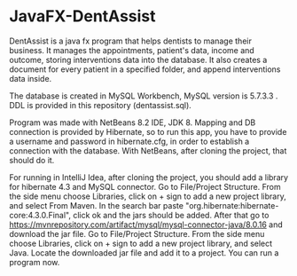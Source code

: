 # JavaFX-DentAssist

DentAssist is a java fx program that helps dentists to manage their business. It manages the appointments, patient's data, income and outcome, storing interventions data into the database. 
It also creates a document for every patient in a specified folder, and append interventions data inside.

The database is created in MySQL Workbench, MySQL version is 5.7.3.3 . DDL is provided in this repository (dentassist.sql).

Program was made with NetBeans 8.2 IDE, JDK 8. Mapping and DB connection is provided by Hibernate, so to run this app, you have to provide a username and password in hibernate.cfg, in order to establish a connection with the database. With NetBeans, after cloning the project, that should do it.

For running in IntelliJ Idea, after cloning the project, you should add a library for hibernate 4.3 and MySQL connector.
Go to File/Project Structure. From the side menu choose Libraries, click on + sign to add a new project library, and select From Maven. In the search bar paste 
"org.hibernate:hibernate-core:4.3.0.Final", click ok and the jars should be added. After that go to https://mvnrepository.com/artifact/mysql/mysql-connector-java/8.0.16 and download the jar file. Go to File/Project Structure. From the side menu choose Libraries, click on + sign to add a new project library, and select Java. Locate the downloaded jar file and add it to a project. You can run a program now.
